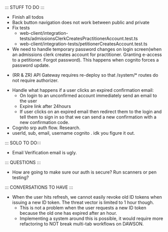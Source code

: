 ::: STUFF TO DO :::
- Finish all todos
- Back button navigation does not work between public and private
- Fix tests
  - web-client/integration-tests/admissionsClerkCreatesPractitionerAccount.test.ts
  - web-client/integration-tests/petitionerCreatesAccount.test.ts
- We need to handle temporary password changes on login screen(when an admissions clerk creates account for practitioner. Granting e-access to a petitioner. Forgot password). This happens when cognito forces a password update.
+ (RR & ZR) API Gateway requires re-deploy so that /system/* routes do not require authorizer.
- Handle what happens if a user clicks an expired confirmation email: 
  - On login to an unconfirmed account immediately send an email to the user
  - Expire link after 24hours
  - If user clicks on an expired email then redirect them to the login and tell them to sign in so that we can send a new confirmation with a new confirmation code.
- Cognito srp auth flow. Research.
- userId, sub, email, username cognito . idk you figure it out.

::: SOLO TO DO:::
- Email Verification email is ugly.

::: QUESTIONS :::
- How are going to make sure our auth is secure? Run scanners or pen testing? 


::: CONVERSATIONS TO HAVE :::
- When the user hits refresh, we cannot easily revoke old ID tokens when issuing a new ID token. The threat vector is limited to 1 hour though. 
  - This is not a problem when the user requests a new ID token because the old one has expired after an hour. 
  - Implementing a system around this is possible, it would require more refactoring to NOT break multi-tab workflows on DAWSON.